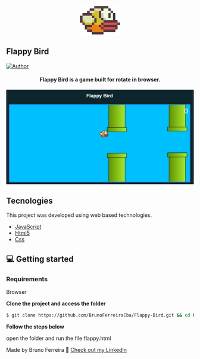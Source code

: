 <div align="center">
  <img src=".github/passaro.png" alt="Flappy logo">
</div>

## Flappy Bird

[![Author](https://img.shields.io/badge/author-josepholiveira-8257E5?style=flat-square)](https://github.com/BrunoFerreiraCba)

<h4 align="center">
  Flappy Bird is a game built for rotate in browser.
</h4>

![Flappy Bird preview](.github/app-preview.png)

## Tecnologies



This project was developed using web based technologies.


- [JavaScript](http://ww1.javascript.org/)
- [Html5](https://html5.org/)
- [Css](https://www.css.org/)

## 💻 Getting started

### Requirements
Browser

**Clone the project and access the folder**

```bash
$ git clone https://github.com/BrunoFerreiraCba/Flappy-Bird.git && cd FlappyBird
```

**Follow the steps below**

open the folder and run the file flappy.html



Made  by Bruno Ferreira 👋 [Check out my LinkedIn](https://www.linkedin.com/in/bruno-ferreira-santos-6b2428214/)
